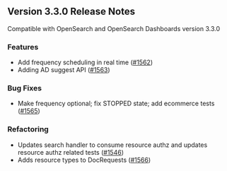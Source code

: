 ## Version 3.3.0 Release Notes

Compatible with OpenSearch and OpenSearch Dashboards version 3.3.0

### Features
* Add frequency scheduling in real time ([#1562](https://github.com/opensearch-project/anomaly-detection/pull/1562))
* Adding AD suggest API ([#1563](https://github.com/opensearch-project/anomaly-detection/pull/1563))

### Bug Fixes
* Make frequency optional; fix STOPPED state; add ecommerce tests ([#1565](https://github.com/opensearch-project/anomaly-detection/pull/1565))

### Refactoring
* Updates search handler to consume resource authz and updates resource authz related tests ([#1546](https://github.com/opensearch-project/anomaly-detection/pull/1546))
* Adds resource types to DocRequests ([#1566](https://github.com/opensearch-project/anomaly-detection/pull/1566))